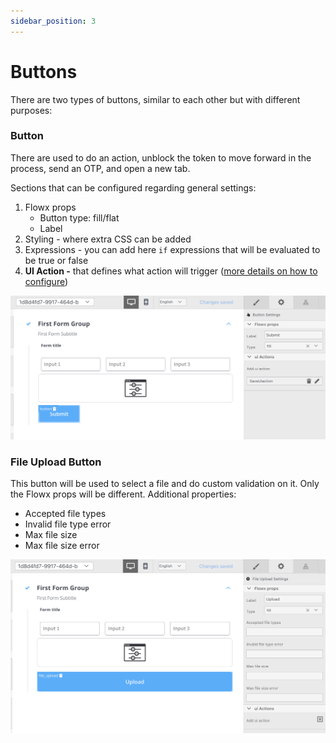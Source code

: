 ```yaml
---
sidebar_position: 3
---
```


# Buttons

There are  two types of buttons, similar to each other but with different purposes:

### Button

There are used to do an action, unblock the token to move forward in the process, send an OTP, and open a new tab.

Sections that can be configured regarding general settings:

1. Flowx props
   * Button type: fill/flat
   * Label
2. Styling - where extra CSS can be added
3. Expressions -  you can add here `if` expressions that will be evaluated to be true or false
4. **UI Action -** that defines what action will trigger ([more details on how to configure](../ui-actions.md))

![Button configuration for a save action](../img/button_config.png)



### File Upload Button

This button will be used to select a file and do custom validation on it. Only the Flowx props will be different. Additional properties:

* Accepted file types
* Invalid file type error
* Max file size
* Max file size error

![](../img/file_upload_button.png)